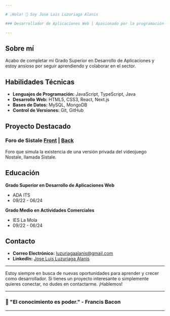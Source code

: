 ```yaml
---

# ¡Hola! 👋 Soy Jose Luis Luzuriaga Alanis

### Desarrollador de Aplicaciones Web | Apasionado por la programación

---
```


## Sobre mí

Acabo de completar mi Grado Superior en Desarrollo de Aplicaciones y estoy ansioso por seguir aprendiendo y colaborar en el sector.

## Habilidades Técnicas

- **Lenguajes de Programación:** JavaScript, TypeScript, Java
- **Desarrollo Web:** HTML5, CSS3, React, Next.js
- **Bases de Datos:** MySQL, MongoDB
- **Control de Versiones:** Git, GitHub

## Proyecto Destacado

### Foro de Sistale [Front](https://github.com/JoseLuisLA/sistale-foro) | [Back](https://github.com/JoseLuisLA/sistaleApi)
Foro que simula la existencia de una versión privada del videojuego Nostale, llamada Sistale. 

## Educación

**Grado Superior en Desarrollo de Aplicaciones Web**  
- ADA ITS  
- 09/22 - 06/24

**Grado Medio en Actividades Comerciales**
- IES La Mola
- 09/22 - 06/24

## Contacto

- **Correo Electrónico:** luzuriagaalanis@gmail.com
- **LinkedIn:** [Jose Luis Luzuriaga Alanis](https://www.linkedin.com/in/luzuriagaalanis/)

---

Estoy siempre en busca de nuevas oportunidades para aprender y crecer como desarrollador. Si tienes un proyecto interesante o simplemente quieres conectar, no dudes en contactarme. ¡Hablemos!

---

### 🌟 "El conocimiento es poder." - Francis Bacon

---
